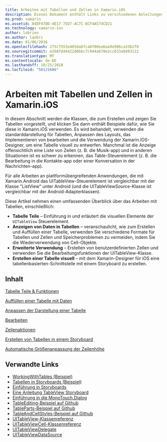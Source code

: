 ```yaml
---
title: Arbeiten mit Tabellen und Zellen in Xamarin.iOS
description: Dieses Dokument enthält Links zu verschiedenen Anleitungen, die beschreiben, wie Daten mit dem UITableView-Steuerelement in einer Xamarin.iOS-app angezeigt.
ms.prod: xamarin
ms.assetid: 04DF47DD-4E17-75D7-AC7C-8CF4A574CD21
ms.technology: xamarin-ios
author: lobrien
ms.author: laobri
ms.date: 01/06/2016
ms.openlocfilehash: 275c7553e465da67ca0780ea6aa9e986ca33b1f8
ms.sourcegitcommit: e268fd44422d0bbc7c944a678e2cc633a0493122
ms.translationtype: MT
ms.contentlocale: de-DE
ms.lasthandoff: 10/25/2018
ms.locfileid: "50121606"
---
```

# <a name="working-with-tables-and-cells-in-xamarinios"></a>Arbeiten mit Tabellen und Zellen in Xamarin.iOS

In diesem Abschnitt werden die Klassen, die zum Erstellen und zeigen Sie Tabellen vorgestellt, und klicken Sie dann enthält Beispiele dafür, wie Sie diese in Xamarin.iOS verwenden. Es wird behandelt, verwenden die standarddarstellung für Tabellen, Anpassen des Layouts, das Implementieren von bearbeiten und die Verwendung der Xamarin.IOS-Designer, um eine Tabelle visuell zu entwerfen. Manchmal ist die Anzeige offensichtlich eine Liste von Zeilen (z. B. die Musik-app) und in anderen Situationen ist es schwer zu erkennen, das Table-Steuerelement (z. B. die Bearbeitung in die Kontakte-app oder einer Konversation in der Nachrichten-app).

Für alle Arbeiten an plattformübergreifenden Anwendungen, die mit Xamarin.Android das UITableView-Steuerelement ist vergleichbar mit der Klasse "ListView" unter Android (und die UITableViewSource-Klasse ist vergleichbar mit der Android-Adapterklassen).

Diese Artikel nehmen einen umfassenden Überblick über das Arbeiten mit Tabellen, einschließlich:

-   **Tabelle Teile** – Einführung in und erläutert die visuellen Elemente der `UITableView` Steuerelement. 
-   **Anzeigen von Daten in Tabellen** – veranschaulicht, wie zum Erstellen und Auffüllen einer Tabelle, verwenden Sie verschiedene Formate für Tabellen und Zellen und Speicherproblemen zu vermeiden, indem Sie die Wiederverwendung von Cell-Objekte. 
-   **Erweiterte Verwendung** – Erstellen von benutzerdefinierten Zellen und verwenden Sie die Bearbeitungsfunktionen der UITableView-Klasse. 
-   **Erstellen einer Tabelle visuell** – mit dem Xamarin-Designer für iOS eine tabellenbasierten-Schnittstelle mit einem Storyboard zu erstellen. 

## <a name="contents"></a>Inhalt

 [Tabelle Teile &amp; Funktionen](~/ios/user-interface/controls/tables/table-parts-and-functionality.md)

 [Auffüllen einer Tabelle mit Daten](~/ios/user-interface/controls/tables/populating-a-table-with-data.md)

 [Anpassen der Darstellung einer Tabelle](~/ios/user-interface/controls/tables/customizing-table-appearance.md)

 [Bearbeiten](~/ios/user-interface/controls/tables/editing.md)
 
 [Zeilenaktionen](~/ios/user-interface/controls/tables/row-action.md)

 [Erstellen von Tabellen in einem Storyboard](~/ios/user-interface/controls/tables/creating-tables-in-a-storyboard.md)
 
 [Automatische Größenanpassung der Zeilenhöhe](~/ios/user-interface/controls/tables/autosizing-row-height.md)

## <a name="related-links"></a>Verwandte Links

- [WorkingWithTables (Beispiel)](https://developer.xamarin.com/samples/monotouch/WorkingWithTables/)
- [Tabellen in Storyboards (Beispiel)](https://developer.xamarin.com/samples/monotouch/StoryboardTable/)
- [Einführung in Storyboards](~/ios/user-interface/storyboards/index.md)
- [Eine Anleitung TableView Storyboard](https://github.com/xamarin/recipes/tree/master/Recipes/ios/general/storyboard/storyboard_a_tableview)
- [Einführung in die MonoTouch.Dialog](~/ios/user-interface/monotouch.dialog/index.md)
- [TableEditing-Beispiel auf Github](https://github.com/xamarin/monotouch-samples/tree/master/TableEditing)
- [TableParts-Beispiel auf Github](https://github.com/xamarin/monotouch-samples/tree/master/TableParts)
- [TableAndCellStyles-Beispiel auf Github](https://github.com/xamarin/mobile-samples/tree/master/TablesLists)
- [UITableView-Klassenreferenz](https://developer.apple.com/library/ios/documentation/UIKit/Reference/UITableView_Class/)
- [UITableViewCell-Klassenreferenz](https://developer.apple.com/library/ios/documentation/UIKit/Reference/UITableViewCell_Class/)
- [UITableViewDelegate](https://developer.apple.com/library/ios/documentation/UIKit/Reference/UITableViewDelegate_Protocol/)
- [UITableViewDataSource](https://developer.apple.com/library/ios/documentation/UIKit/Reference/UITableViewDataSource_Protocol/)
